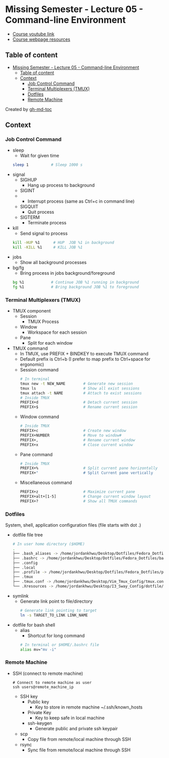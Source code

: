# Missing Semester - Lecture 05 - Command-line Environment
- [Course youtube link](https://www.youtube.com/redirect?event=video_description&redir_token=QUFFLUhqbW1IVEtzaFZmRVk3T3lrMWg1bGt2UjFnUGtld3xBQ3Jtc0ttWTM0a3VieTQwOWhIUWx3bHB2ME42aXpRdU9HNkd6Ml9ScEp5QkZJQU5HVGhOQ1NXZjdJNHphREsxYmRHQS1rVE9ZMVdhaEkzdVlWMjNMUldpWVFRSUtkak1Nd1RLMWxKbzRYY29ZQmRhSmcyb3Rxbw&q=https%3A%2F%2Fmissing.csail.mit.edu%2F2020%2Fcommand-line%3F)
- [Course webpage resources](https://missing.csail.mit.edu/2020/command-line/)

## Table of content
* [Missing Semester - Lecture 05 - Command-line Environment](#missing-semester---lecture-05---command-line-environment)
   * [Table of content](#table-of-content)
   * [Context](#context)
      * [Job Control Command](#job-control-command)
      * [Terminal Multiplexers (TMUX)](#terminal-multiplexers-tmux)
      * [Dotfiles](#dotfiles)
      * [Remote Machine](#remote-machine)

Created by [gh-md-toc](https://github.com/ekalinin/github-markdown-toc)

## Context

### Job Control Command
- sleep
    - Wait for given time
    ```bash
    sleep 1          # Sleep 1000 s
    ```
- signal
    - SIGHUP
        - Hang up process to background
    - SIGINT
    -   - Interrupt process (same as Ctrl+c in command line)
    - SIGQUIT
        - Quit process
    - SIGTERM
        - Terminate process
- kill
    - Send signal to process
   ```bash
   kill -HUP %1      # HUP  JOB %1 in background
   kill -KILL %1     # KILL JOB %1
   ```
- jobs
    - Show all background processes
- bg/fg
    - Bring process in jobs background/foreground
    ```bash
    bg %1            # Continue JOB %1 running in background
    fg %1            # Bring background JOB %1 to foreground
    ```

### Terminal Multiplexers (TMUX)
- TMUX component
    - Session
        - TMUX Process
    - Window
        - Workspace for each session
    - Pane
        - Split for each window
- TMUX command
    - In TMUX, use PREFIX + BINDKEY to execute TMUX command
    - Default prefix is Ctrl+b (I prefer to map prefix to Ctrl+space for ergonomic)
    - Session command
        ```bash
        # In terminal
        tmux new -t NEW_NAME        # Generate new session
        tmux ls                     # Show all exist sessions
        tmux attach -t NAME         # Attach to exist sessions
        # Inside TMUX
        PREFIX+d                    # Detach current session
        PREFIX+$                    # Rename current session
        ```
    - Window command
        ```bash
        # Inside TMUX
        PREFIX+c                    # Create new window
        PREFIX+NUMBER               # Move to window#
        PREFIX+,                    # Rename current window
        PREFIX+x                    # Close current window
        ```
    - Pane command
        ```bash
        # Inside TMUX
        PREFIX+%                    # Split current pane horizontally
        PREFIX+"                    # Split Current pane vertically
        ```
    - Miscellaneous command
        ```bash
        PREFIX+z                    # Maximize current pane
        PREFIX+alt+[1-5]            # Change current window layout
        PREFIX+?                    # Show all TMUX commands
        ```

### Dotfiles
System, shell, application configuration files (file starts with dot .)
- dotfile file tree
    ```bash
    # In user home directory ($HOME)
    .
    ├── .bash_aliases -> /home/jordankhwu/Desktop/Dotfiles/Fedora_Dotfiles/bash_aliases
    ├── .bashrc -> /home/jordankhwu/Desktop/Dotfiles/Fedora_Dotfiles/bashrc
    ├── .config
    ├── .local
    ├── .profile -> /home/jordankhwu/Desktop/Dotfiles/Fedora_Dotfiles/profile
    ├── .tmux
    ├── .tmux.conf -> /home/jordankhwu/Desktop/Vim_Tmux_Config/tmux.conf
    └── .Xresources -> /home/jordankhwu/Desktop/I3_Sway_Config/dotfile/Xresources
    ```
- symlink
    - Generate link point to file/directory
        ```bash
        # Generate link pointing to target
        ln -s TARGET_TO_LINK LINK_NAME
        ```
- dotfile for bash shell
    - alias
        - Shortcut for long command
        ```bash
        # In terminal or $HOME/.bashrc file
        alias mv="mv -i"
        ```

### Remote Machine
- SSH (connect to remote machine)
    ```
    # Connect to remote machine as user
    ssh users@remote_machine_ip
    ```
    - SSH key
        - Public key
            - Key to store in remote machine ~/.ssh/known_hosts
        - Private Key
            - Key to keep safe in local machine
        - ssh-keygen
            - Generate public and private ssh keypair
    - scp
        - Copy file from remote/local machine through SSH
    - rsync
        - Sync file from remote/local machine through SSH
